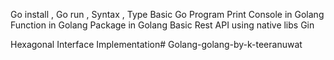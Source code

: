 Go install , Go run , Syntax , Type
Basic Go Program
Print Console in Golang
Function in Golang 
Package in Golang
Basic Rest API using native libs
Gin 

Hexagonal
Interface
Implementation# Golang-golang-by-k-teeranuwat
